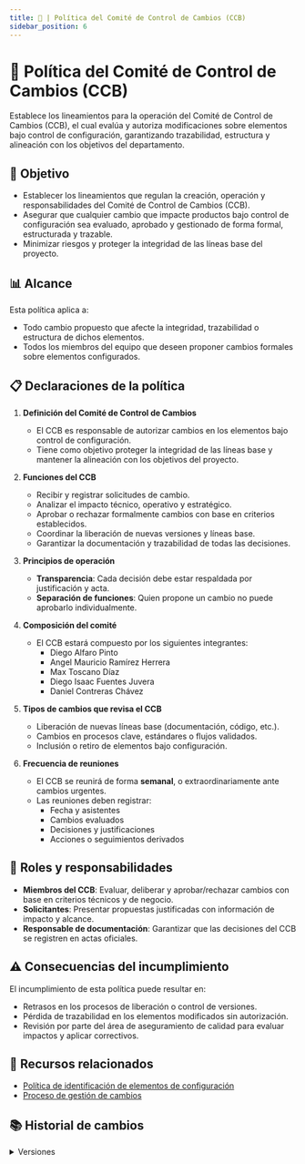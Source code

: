 ```yaml
---
title: 🤖 | Política del Comité de Control de Cambios (CCB)
sidebar_position: 6
---
```


# 🤖 Política del Comité de Control de Cambios (CCB)

Establece los lineamientos para la operación del Comité de Control de Cambios (CCB), el cual evalúa y autoriza modificaciones sobre elementos bajo control de configuración, garantizando trazabilidad, estructura y alineación con los objetivos del departamento.

## 🎯 Objetivo

- Establecer los lineamientos que regulan la creación, operación y responsabilidades del Comité de Control de Cambios (CCB).
- Asegurar que cualquier cambio que impacte productos bajo control de configuración sea evaluado, aprobado y gestionado de forma formal, estructurada y trazable.
- Minimizar riesgos y proteger la integridad de las líneas base del proyecto.

## 📊 Alcance

Esta política aplica a:
- Todo cambio propuesto que afecte la integridad, trazabilidad o estructura de dichos elementos.
- Todos los miembros del equipo que deseen proponer cambios formales sobre elementos configurados.

## 📋 Declaraciones de la política

1. **Definición del Comité de Control de Cambios**
   - El CCB es responsable de autorizar cambios en los elementos bajo control de configuración.
   - Tiene como objetivo proteger la integridad de las líneas base y mantener la alineación con los objetivos del proyecto.

2. **Funciones del CCB**
   - Recibir y registrar solicitudes de cambio.
   - Analizar el impacto técnico, operativo y estratégico.
   - Aprobar o rechazar formalmente cambios con base en criterios establecidos.
   - Coordinar la liberación de nuevas versiones y líneas base.
   - Garantizar la documentación y trazabilidad de todas las decisiones.

3. **Principios de operación**
   - **Transparencia**: Cada decisión debe estar respaldada por justificación y acta.
   - **Separación de funciones**: Quien propone un cambio no puede aprobarlo individualmente.

4. **Composición del comité**
   - El CCB estará compuesto por los siguientes integrantes:
     - Diego Alfaro Pinto
     - Angel Mauricio Ramírez Herrera
     - Max Toscano Díaz
     - Diego Isaac Fuentes Juvera
     - Daniel Contreras Chávez

5. **Tipos de cambios que revisa el CCB**
   - Liberación de nuevas líneas base (documentación, código, etc.).
   - Cambios en procesos clave, estándares o flujos validados.
   - Inclusión o retiro de elementos bajo configuración.

6. **Frecuencia de reuniones**
   - El CCB se reunirá de forma **semanal**, o extraordinariamente ante cambios urgentes.
   - Las reuniones deben registrar:
     - Fecha y asistentes
     - Cambios evaluados
     - Decisiones y justificaciones
     - Acciones o seguimientos derivados

## 👥 Roles y responsabilidades

- **Miembros del CCB**: Evaluar, deliberar y aprobar/rechazar cambios con base en criterios técnicos y de negocio.
- **Solicitantes**: Presentar propuestas justificadas con información de impacto y alcance.
- **Responsable de documentación**: Garantizar que las decisiones del CCB se registren en actas oficiales.

## ⚠️ Consecuencias del incumplimiento

El incumplimiento de esta política puede resultar en:
- Retrasos en los procesos de liberación o control de versiones.
- Pérdida de trazabilidad en los elementos modificados sin autorización.
- Revisión por parte del área de aseguramiento de calidad para evaluar impactos y aplicar correctivos.

## 📎 Recursos relacionados

- [Política de identificación de elementos de configuración](/docs/next/politicas/politica-elementos-de-configuración)
- [Proceso de gestión de cambios](/docs/procesos/PR10-cambios-requisitos)

## 📚 Historial de cambios

<details>
  <summary>Versiones</summary>
| **Tipo de versión** | **Descripción**                       | **Fecha**    | **Colaborador**                                                  |
|---------------------|----------------------------------------|--------------|------------------------------------------------------------------|
| **1.0.0**           | Creación inicial de la política.       | 14/05/2025   | Armando Méndez Castro, Juan Antonio Landeros Velázquez          |
| **1.1.0**           | Cambio de formato de la política.       | 26/05/2025   | Angel Mauricio Ramírez Herrera          |
</details>
